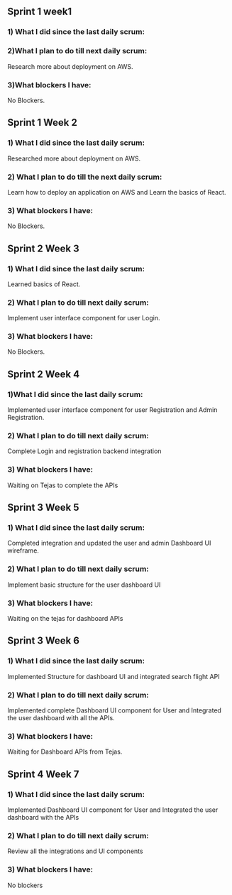   
 
## Sprint 1 week1 
 
### 1) What I did since the last daily scrum: 
 
### 2)What I plan to do till next daily scrum: 
Research more about deployment on AWS. 
 
### 3)What blockers I have: 
No Blockers. 
 
## Sprint 1 Week 2 
### 1) What I did since the last daily scrum: 
Researched more about deployment on AWS. 
 
### 2) What I plan to do till the next daily scrum: 
Learn how to deploy an application on AWS and Learn the basics of React. 
 
### 3) What blockers I have: 
No Blockers. 
 
 
## Sprint 2 Week 3 
 
### 1) What I did since the last daily scrum: 
Learned basics of React. 
 
### 2) What I plan to do till next daily scrum: 
Implement user interface component for user Login. 
 
### 3) What blockers I have: 
No Blockers. 
 
## Sprint 2 Week 4 
 
### 1)What I did since the last daily scrum: 
Implemented user interface component for user Registration and Admin Registration. 
 
### 2) What I plan to do till next daily scrum: 
Complete Login and registration backend integration 
 
### 3) What blockers I have: 
Waiting on Tejas to complete the APIs 
 
## Sprint 3 Week 5 
 
### 1) What I did since the last daily scrum: 
Completed integration and updated the user and admin Dashboard UI wireframe. 
 
### 2) What I plan to do till next daily scrum: 
Implement basic structure for the user dashboard UI 
 
### 3) What blockers I have: 
Waiting on the tejas for dashboard APIs 
 
 
## Sprint 3 Week 6 
 
### 1) What I did since the last daily scrum: 
Implemented Structure for dashboard UI and integrated search flight API 
 
### 2) What I plan to do till next daily scrum: 
Implemented complete Dashboard UI component for User and Integrated the user dashboard with all the APIs. 
 
### 3) What blockers I have: 
Waiting for Dashboard APIs from Tejas. 
 
 
## Sprint 4 Week 7 
### 1) What I did since the last daily scrum: 
Implemented Dashboard UI component for User and Integrated the user dashboard with the APIs 
 
### 2) What I plan to do till next daily scrum: 
Review all the integrations and UI components 
 
### 3) What blockers I have: 
No blockers 
 
 
 
 
 
 
 
 

